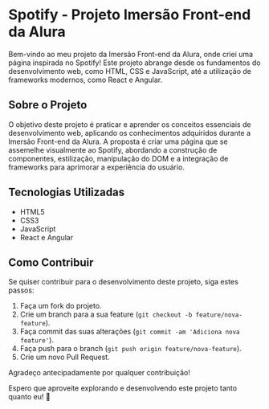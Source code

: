 # Spotify - Projeto Imersão Front-end da Alura

Bem-vindo ao meu projeto da Imersão Front-end da Alura, onde criei uma página inspirada no Spotify! Este projeto abrange desde os fundamentos do desenvolvimento web, como HTML, CSS e JavaScript, até a utilização de frameworks modernos, como React e Angular.

## Sobre o Projeto

O objetivo deste projeto é praticar e aprender os conceitos essenciais de desenvolvimento web, aplicando os conhecimentos adquiridos durante a Imersão Front-end da Alura. A proposta é criar uma página que se assemelhe visualmente ao Spotify, abordando a construção de componentes, estilização, manipulação do DOM e a integração de frameworks para aprimorar a experiência do usuário.

## Tecnologias Utilizadas

- HTML5
- CSS3
- JavaScript
- React e Angular

## Como Contribuir

Se quiser contribuir para o desenvolvimento deste projeto, siga estes passos:

1. Faça um fork do projeto.
2. Crie um branch para a sua feature (`git checkout -b feature/nova-feature`).
3. Faça commit das suas alterações (`git commit -am 'Adiciona nova feature'`).
4. Faça push para o branch (`git push origin feature/nova-feature`).
5. Crie um novo Pull Request.

Agradeço antecipadamente por qualquer contribuição!

Espero que aproveite explorando e desenvolvendo este projeto tanto quanto eu! 🚀
